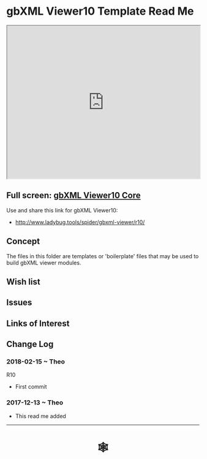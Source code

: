 <span style=display:none; >[You are now in a GitHub source code view - click this link to view Read Me file as a web page](http://www.ladybug.tools/spider/index.html#gbxml-viewer/r10/gbxml-viewer10-01-core/README.md "View file as a web page." ) </span>

# gbXML Viewer10 Template Read Me


<iframe class=iframeReadMe src=http://www.ladybug.tools/spider/gbxml-viewer/r10/gbxml-viewer10-01-core/gbxml-viewer10-core.html width=100% height=400px >Iframes are not displayed on github.com</iframe>


## Full screen: [gbXML Viewer10 Core]( http://www.ladybug.tools/spider/gbxml-viewer/r10/gbxml-viewer10-01-core/gbxml-viewer10-core.html )

Use and share this link for gbXML Viewer10:

* <http://www.ladybug.tools/spider/gbxml-viewer/r10/>

## Concept

The files in this folder are templates or 'boilerplate' files that may be used to build gbXML viewer modules.

## Wish list



## Issues



## Links of Interest



## Change Log


### 2018-02-15 ~ Theo

R10
* First commit

### 2017-12-13 ~ Theo

* This read me added

***


# <center title="hello!" ><a href=javascript:window.scrollTo(0,0); style=text-decoration:none; > &#x1f578; </a></center>




